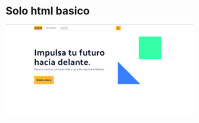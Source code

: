 # Solo html basico
![alt text](https://raw.githubusercontent.com/luislozad/html_expample_1/master/portada.png)
